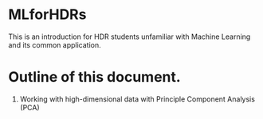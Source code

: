 # MLforHDRs
This is an introduction for HDR students unfamiliar with Machine Learning and its common application.

# Outline of this document.

1. Working with high-dimensional data with Principle Component Analysis (PCA)

